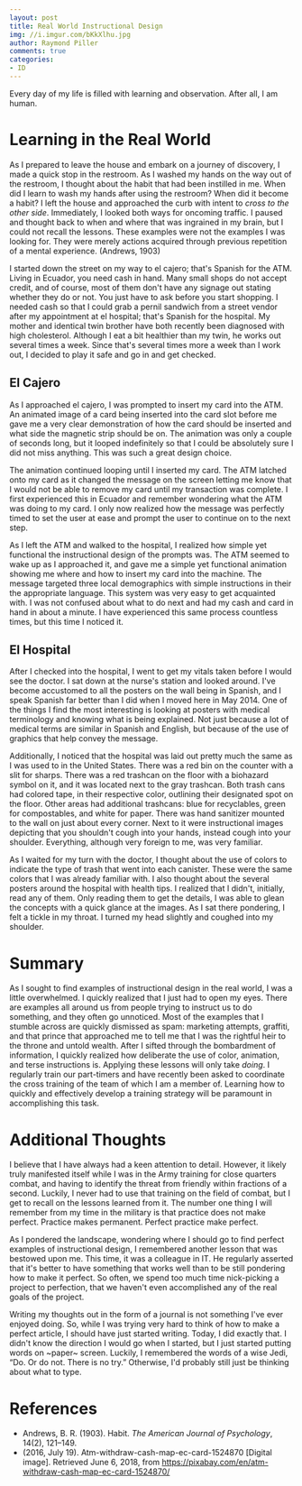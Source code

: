 ```yaml
---
layout: post
title: Real World Instructional Design
img: //i.imgur.com/bKkXlhu.jpg
author: Raymond Piller
comments: true
categories:
- ID
---
```

Every day of my life is filled with learning and observation. After all, I am human.

# Learning in the Real World

As I prepared to leave the house and embark on a journey of discovery, I made a quick stop in the restroom.
As I washed my hands on the way out of the restroom, I thought about the habit that had been instilled in me.
When did I learn to wash my hands after using the restroom?
When did it become a habit?
I left the house and approached the curb with intent to *cross to the other side*.
Immediately, I looked both ways for oncoming traffic.
I paused and thought back to when and where that was ingrained in my brain, but I could not recall the lessons.
These examples were not the examples I was looking for.
They were merely actions acquired through previous repetition of a mental experience. (Andrews, 1903)

I started down the street on my way to el cajero; that's Spanish for the ATM.
Living in Ecuador, you need cash in hand.
Many small shops do not accept credit, and of course, most of them don't have any signage out stating whether they do or not.
You just have to ask before you start shopping.
I needed cash so that I could grab a pernil sandwich from a street vendor after my appointment at el hospital; that's Spanish for the hospital.
My mother and identical twin brother have both recently been diagnosed with high cholesterol.
Although I eat a bit healthier than my twin, he works out several times a week.
Since that's several times more a week than I work out, I decided to play it safe and go in and get checked.

## El Cajero

As I approached el cajero, I was prompted to insert my card into the ATM.
An animated image of a card being inserted into the card slot before me gave me a very clear demonstration of how the card should be inserted and what side the magnetic strip should be on.
The animation was only a couple of seconds long, but it looped indefinitely so that I could be absolutely sure I did not miss anything.
This was such a great design choice.

The animation continued looping until I inserted my card.
The ATM latched onto my card as it changed the message on the screen letting me know that I would not be able to remove my card until my transaction was complete.
I first experienced this in Ecuador and remember wondering what the ATM was doing to my card.
I only now realized how the message was perfectly timed to set the user at ease and prompt the user to continue on to the next step.

As I left the ATM and walked to the hospital, I realized how simple yet functional the instructional design of the prompts was.
The ATM seemed to wake up as I approached it, and gave me a simple yet functional animation showing me where and how to insert my card into the machine.
The message targeted three local demographics with simple instructions in their the appropriate language.
This system was very easy to get acquainted with.
I was not confused about what to do next and had my cash and card in hand in about a minute.
I have experienced this same process countless times, but this time I noticed it.

## El Hospital

After I checked into the hospital, I went to get my vitals taken before I would see the doctor.
I sat down at the nurse's station and looked around.
I've become accustomed to all the posters on the wall being in Spanish, and I speak Spanish far better than I did when I moved here in May 2014.
One of the things I find the most interesting is looking at posters with medical terminology and knowing what is being explained.
Not just because a lot of medical terms are similar in Spanish and English, but because of the use of graphics that help convey the message.

Additionally, I noticed that the hospital was laid out pretty much the same as I was used to in the United States.
There was a red bin on the counter with a slit for sharps.
There was a red trashcan on the floor with a biohazard symbol on it, and it was located next to the gray trashcan.
Both trash cans had colored tape, in their respective color, outlining their designated spot on the floor.
Other areas had additional trashcans: blue for recyclables, green for compostables, and white for paper.
There was hand sanitizer mounted to the wall on just about every corner.
Next to it were instructional images depicting that you shouldn't cough into your hands, instead cough into your shoulder.
Everything, although very foreign to me, was very familiar.

As I waited for my turn with the doctor, I thought about the use of colors to indicate the type of trash that went into each canister.
These were the same colors that I was already familiar with.
I also thought about the several posters around the hospital with health tips.
I realized that I didn't, initially, read any of them.
Only reading them to get the details, I was able to glean the concepts with a quick glance at the images.
As I sat there pondering, I felt a tickle in my throat.
I turned my head slightly and coughed into my shoulder.

# Summary

As I sought to find examples of instructional design in the real world, I was a little overwhelmed.
I quickly realized that I just had to open my eyes.
There are examples all around us from people trying to instruct us to do something, and they often go unnoticed.
Most of the examples that I stumble across are quickly dismissed as spam: marketing attempts, graffiti, and that prince that approached me to tell me that I was the rightful heir to the throne and untold wealth.
After I sifted through the bombardment of information, I quickly realized how deliberate the use of color, animation, and terse instructions is.
Applying these lessons will only take *doing*.
I regularly train our part-timers and have recently been asked to coordinate the cross training of the team of which I am a member of.
Learning how to quickly and effectively develop a training strategy will be paramount in accomplishing this task.

# Additional Thoughts

I believe that I have always had a keen attention to detail.
However, it likely truly manifested itself while I was in the Army training for close quarters combat, and having to identify the threat from friendly within fractions of a second.
Luckily, I never had to use that training on the field of combat, but I get to recall on the lessons learned from it.
The number one thing I will remember from my time in the military is that practice does not make perfect.
Practice makes permanent.
Perfect practice make perfect.

As I pondered the landscape, wondering where I should go to find perfect examples of instructional design, I remembered another lesson that was bestowed upon me.
This time, it was a colleague in IT.
He regularly asserted that it's better to have something that works well than to be still pondering how to make it perfect.
So often, we spend too much time nick-picking a project to perfection, that we haven't even accomplished any of the real goals of the project.

Writing my thoughts out in the form of a journal is not something I've ever enjoyed doing.
So, while I was trying very hard to think of how to make a perfect article, I should have just started writing.
Today, I did exactly that.
I didn't know the direction I would go when I started, but I just started putting words on ~paper~ screen.
Luckily, I remembered the words of a wise Jedi, “Do. Or do not. There is no try.”
Otherwise, I'd probably still just be thinking about what to type.

# References

- Andrews, B. R. (1903). Habit. *The American Journal of Psychology*, 14(2), 121–149.
- (2016, July 19). Atm-withdraw-cash-map-ec-card-1524870 [Digital image]. Retrieved June 6, 2018, from https://pixabay.com/en/atm-withdraw-cash-map-ec-card-1524870/
